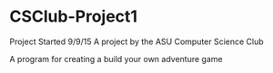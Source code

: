 # CSClub-Project1
Project Started 9/9/15
A project by the ASU Computer Science Club


A program for creating a build your own adventure game
